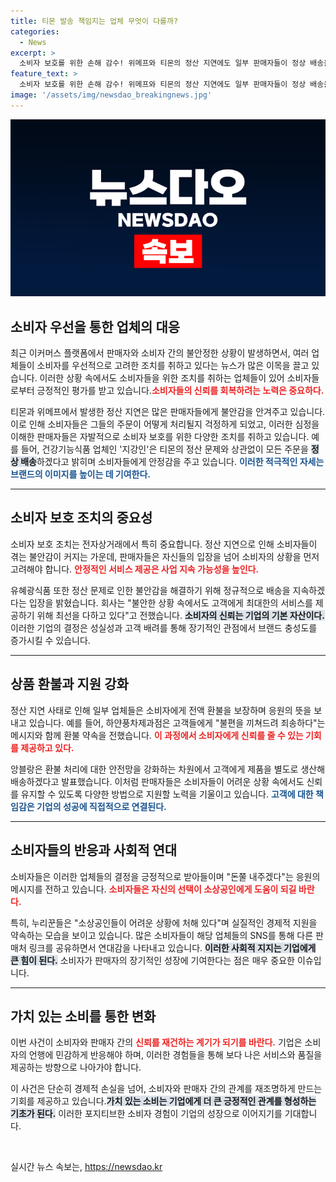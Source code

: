 ```yaml
---
title: 티몬 발송 책임지는 업체 무엇이 다를까?
categories:
  - News
excerpt: >
  소비자 보호를 위한 손해 감수! 위메프와 티몬의 정산 지연에도 일부 판매자들이 정상 배송을 약속하고 있어 화제. 소비자들은 애정과 격려로 돈쭐을 결의하며 이들의 결단을 응원하고 있습니다.
feature_text: >
  소비자 보호를 위한 손해 감수! 위메프와 티몬의 정산 지연에도 일부 판매자들이 정상 배송을 약속하고 있어 화제. 소비자들은 애정과 격려로 돈쭐을 결의하며 이들의 결단을 응원하고 있습니다.
image: '/assets/img/newsdao_breakingnews.jpg'
---
```


<p><img src="/assets/img/newsdao_breakingnews.jpg" alt="koreaapp 속보" /></p>

<h2 data-ke-size="size26">소비자 우선을 통한 업체의 대응</h2>

<p data-ke-size="size16">최근 이커머스 플랫폼에서 판매자와 소비자 간의 불안정한 상황이 발생하면서, 여러 업체들이 소비자를 우선적으로 고려한 조치를 취하고 있다는 뉴스가 많은 이목을 끌고 있습니다. 이러한 상황 속에서도 소비자들을 위한 조치를 취하는 업체들이 있어 소비자들로부터 긍정적인 평가를 받고 있습니다.<b><span style="color: #ee2323;">소비자들의 신뢰를 회복하려는 노력은 중요하다.</span></b></p>

<p data-ke-size="size16">티몬과 위메프에서 발생한 정산 지연은 많은 판매자들에게 불안감을 안겨주고 있습니다. 이로 인해 소비자들은 그들의 주문이 어떻게 처리될지 걱정하게 되었고, 이러한 심정을 이해한 판매자들은 자발적으로 소비자 보호를 위한 다양한 조치를 취하고 있습니다. 예를 들어, 건강기능식품 업체인 '지강인'은 티몬의 정산 문제와 상관없이 모든 주문을 <b><span style="background-color: #21538527;">정상 배송</span></b>하겠다고 밝히며 소비자들에게 안정감을 주고 있습니다. <b><span style="color: #1a5490;">이러한 적극적인 자세는 브랜드의 이미지를 높이는 데 기여한다.</span></b></p>

<hr>

<h2 data-ke-size="size26">소비자 보호 조치의 중요성</h2>

<p data-ke-size="size16">소비자 보호 조치는 전자상거래에서 특히 중요합니다. 정산 지연으로 인해 소비자들이 겪는 불안감이 커지는 가운데, 판매자들은 자신들의 입장을 넘어 소비자의 상황을 먼저 고려해야 합니다. <b><span style="color: #ee2323;">안정적인 서비스 제공은 사업 지속 가능성을 높인다.</span></b></p>

<p data-ke-size="size16">유혜광식품 또한 정산 문제로 인한 불안감을 해결하기 위해 정규적으로 배송을 지속하겠다는 입장을 밝혔습니다. 회사는 "불안한 상황 속에서도 고객에게 최대한의 서비스를 제공하기 위해 최선을 다하고 있다"고 전했습니다. <b><span style="background-color: #21538527;">소비자의 신뢰는 기업의 기본 자산이다.</span></b> 이러한 기업의 결정은 성실성과 고객 배려를 통해 장기적인 관점에서 브랜드 충성도를 증가시킬 수 있습니다.</p>

<hr>

<h2 data-ke-size="size26">상품 환불과 지원 강화</h2>

<p data-ke-size="size16">정산 지연 사태로 인해 일부 업체들은 소비자에게 전액 환불을 보장하며 응원의 뜻을 보내고 있습니다. 예를 들어, 하얀풍차제과점은 고객들에게 "불편을 끼쳐드려 죄송하다"는 메시지와 함께 환불 약속을 전했습니다. <b><span style="color: #ee2323;">이 과정에서 소비자에게 신뢰를 줄 수 있는 기회를 제공하고 있다.</span></b></p>

<p data-ke-size="size16">앙블랑은 환불 처리에 대한 안전망을 강화하는 차원에서 고객에게 제품을 별도로 생산해 배송하겠다고 발표했습니다. 이처럼 판매자들은 소비자들이 어려운 상황 속에서도 신뢰를 유지할 수 있도록 다양한 방법으로 지원할 노력을 기울이고 있습니다. <b><span style="color: #1a5490;">고객에 대한 책임감은 기업의 성공에 직접적으로 연결된다.</span></b></p>

<hr>

<h2 data-ke-size="size26">소비자들의 반응과 사회적 연대</h2>

<p data-ke-size="size16">소비자들은 이러한 업체들의 결정을 긍정적으로 받아들이며 "돈쭐 내주겠다"는 응원의 메시지를 전하고 있습니다. <b><span style="color: #ee2323;">소비자들은 자신의 선택이 소상공인에게 도움이 되길 바란다.</span></b></p>

<p data-ke-size="size16">특히, 누리꾼들은 "소상공인들이 어려운 상황에 처해 있다"며 실질적인 경제적 지원을 약속하는 모습을 보이고 있습니다. 많은 소비자들이 해당 업체들의 SNS를 통해 다른 판매처 링크를 공유하면서 연대감을 나타내고 있습니다. <b><span style="background-color: #21538527;">이러한 사회적 지지는 기업에게 큰 힘이 된다.</span></b> 소비자가 판매자의 장기적인 성장에 기여한다는 점은 매우 중요한 이슈입니다.</p>

<hr>

<h2 data-ke-size="size26">가치 있는 소비를 통한 변화</h2>

<p data-ke-size="size16">이번 사건이 소비자와 판매자 간의 <b><span style="color: #ee2323;">신뢰를 재건하는 계기가 되기를 바란다.</span></b> 기업은 소비자의 언행에 민감하게 반응해야 하며, 이러한 경험들을 통해 보다 나은 서비스와 품질을 제공하는 방향으로 나아가야 합니다.</p>

<p data-ke-size="size16">이 사건은 단순히 경제적 손실을 넘어, 소비자와 판매자 간의 관계를 재조명하게 만드는 기회를 제공하고 있습니다.<b><span style="background-color: #21538527;">가치 있는 소비는 기업에게 더 큰 긍정적인 관계를 형성하는 기초가 된다.</span></b> 이러한 포지티브한 소비자 경험이 기업의 성장으로 이어지기를 기대합니다.</p> 

<p data-ke-size="size16">&nbsp;</p>
실시간 뉴스 속보는, <a href="https://newsdao.kr" rel="dofollow">https://newsdao.kr</a>


